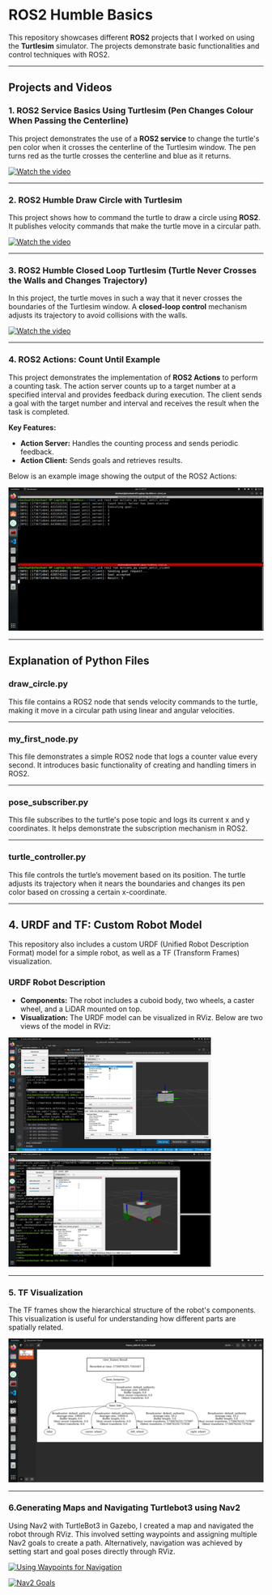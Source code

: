 # ROS2 Humble Basics

This repository showcases different **ROS2** projects that I worked on using the **Turtlesim** simulator. The projects demonstrate basic functionalities and control techniques with ROS2.

---

## **Projects and Videos**

### **1. ROS2 Service Basics Using Turtlesim (Pen Changes Colour When Passing the Centerline)**

This project demonstrates the use of a **ROS2 service** to change the turtle's pen color when it crosses the centerline of the Turtlesim window. The pen turns red as the turtle crosses the centerline and blue as it returns.

[![Watch the video](https://img.youtube.com/vi/PlLu4rXfTjE/0.jpg)](https://www.youtube.com/watch?v=PlLu4rXfTjE)

---

### **2. ROS2 Humble Draw Circle with Turtlesim**

This project shows how to command the turtle to draw a circle using **ROS2**. It publishes velocity commands that make the turtle move in a circular path.

[![Watch the video](https://img.youtube.com/vi/NjtXWxMJvs0/0.jpg)](https://youtu.be/NjtXWxMJvs0?si=ge2xAxgkIcD4_bz5)

---

### **3. ROS2 Humble Closed Loop Turtlesim (Turtle Never Crosses the Walls and Changes Trajectory)**

In this project, the turtle moves in such a way that it never crosses the boundaries of the Turtlesim window. A **closed-loop control** mechanism adjusts its trajectory to avoid collisions with the walls.

[![Watch the video](https://img.youtube.com/vi/k-R5tH_NORE/0.jpg)](https://youtu.be/k-R5tH_NORE?si=jdxb5JWMXkfDjP5s)

---

### **4. ROS2 Actions: Count Until Example**

This project demonstrates the implementation of **ROS2 Actions** to perform a counting task. The action server counts up to a target number at a specified interval and provides feedback during execution. The client sends a goal with the target number and interval and receives the result when the task is completed.

**Key Features:**
- **Action Server:** Handles the counting process and sends periodic feedback.
- **Action Client:** Sends goals and retrieves results.

Below is an example image showing the output of the ROS2 Actions:

![ROS2 Actions](images/Ros2_actions.png)

---

## **Explanation of Python Files**

### **draw_circle.py**

This file contains a ROS2 node that sends velocity commands to the turtle, making it move in a circular path using linear and angular velocities.

---

### **my_first_node.py**

This file demonstrates a simple ROS2 node that logs a counter value every second. It introduces basic functionality of creating and handling timers in ROS2.

---

### **pose_subscriber.py**

This file subscribes to the turtle's pose topic and logs its current x and y coordinates. It helps demonstrate the subscription mechanism in ROS2.

---

### **turtle_controller.py**

This file controls the turtle’s movement based on its position. The turtle adjusts its trajectory when it nears the boundaries and changes its pen color based on crossing a certain x-coordinate.

---

## **4. URDF and TF: Custom Robot Model**

This repository also includes a custom URDF (Unified Robot Description Format) model for a simple robot, as well as a TF (Transform Frames) visualization. 

### **URDF Robot Description**
- **Components:** The robot includes a cuboid body, two wheels, a caster wheel, and a LiDAR mounted on top.  
- **Visualization:** The URDF model can be visualized in RViz. Below are two views of the model in RViz:

<img src="images/urdf_robot_model_rviz.png" alt="URDF Robot Model in RViz" width="400">  
<img src="images/urdf_robot_model_rviz2.png" alt="URDF Robot Model in RViz 2" width="400">  

---

### **5. TF Visualization**
The TF frames show the hierarchical structure of the robot's components. This visualization is useful for understanding how different parts are spatially related.  

![TF Visualization](images/urdf_robot_model_tf.png)


---

### **6.Generating Maps and Navigating Turtlebot3 using Nav2**
Using Nav2 with TurtleBot3 in Gazebo, I created a map and navigated the robot through RViz. This involved setting waypoints and assigning multiple Nav2 goals to create a path. Alternatively, navigation was achieved by setting start and goal poses directly through RViz.

[![Using Waypoints for Navigation](https://img.youtube.com/vi/fGP2K6x5iwY/0.jpg)](https://youtu.be/fGP2K6x5iwY?si=p-KXttSgcsBvx81T)

[![Nav2 Goals](https://img.youtube.com/vi/34-6_wRtC1s/0.jpg)](https://youtu.be/34-6_wRtC1s?si=K3PvO4SnKQo5a1tz) 
